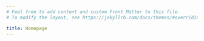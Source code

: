 ```yaml
---
# Feel free to add content and custom Front Matter to this file.
# To modify the layout, see https://jekyllrb.com/docs/themes/#overriding-theme-defaults

title: Homepage
---
```

